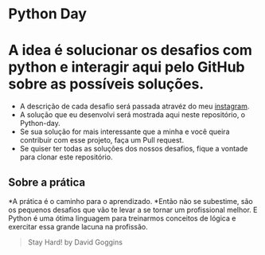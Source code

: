 # Python Day

A idea é solucionar os desafios com python e interagir aqui pelo GitHub sobre as possíveis soluções.
===================================================================================================

* A descrição de cada desafio será passada atravéz do meu [instagram](https://www.instagram.com/alexeidev/).
* A solução que eu desenvolvi será mostrada aqui neste repositório, o Python-day.
* Se sua solução for mais interessante que a minha e você queira contribuir com esse projeto, faça um Pull request.
* Se quiser ter todas as soluções dos nossos desafios, fique a vontade para clonar este repositório.

Sobre a prática
---------------

*A prática é o caminho para o aprendizado. *Então não se subestime, são os pequenos desafios que vão te levar a se tornar um profissional melhor.
E Python é uma ótima linguagem para treinarmos conceitos de lógica e exercitar essa grande lacuna na profissão.

> Stay Hard! by David Goggins 

